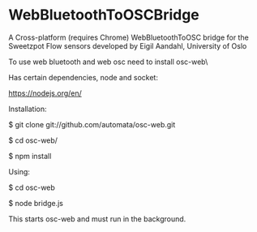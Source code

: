 # WebBluetoothToOSCBridge
A Cross-platform (requires Chrome) WebBluetoothToOSC bridge for the Sweetzpot Flow sensors developed by Eigil Aandahl, University of Oslo

To use web bluetooth and web osc
need to install osc-web\

Has certain dependencies, node and socket: <p>

https://nodejs.org/en/ <p>

Installation:<p>
$ git clone git://github.com/automata/osc-web.git <p>
$ cd osc-web/ <p>
$ npm install <p>
<p>
Using: <p>
$ cd osc-web <p>
$ node bridge.js <p>

This starts osc-web and must run in the background.<p>
